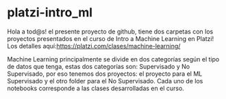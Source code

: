 # platzi-intro_ml

Hola a tod@s!
el presente proyecto de github, tiene dos carpetas con los proyectos presentados en el curso de Intro a Machine Learning en Platzi! Los detalles aquí:https://platzi.com/clases/machine-learning/

Machine Learning principalmente se divide en dos categorías según el tipo de datos que tenga, estas dos categorías son: Supervisado y No Supervisado, por eso tenemos dos proyectos: el proyecto para el ML Supervisado y el otro folder para el No Supervisado.
Cada uno de los notebooks corresponde a las clases desarrolladas en el curso.


